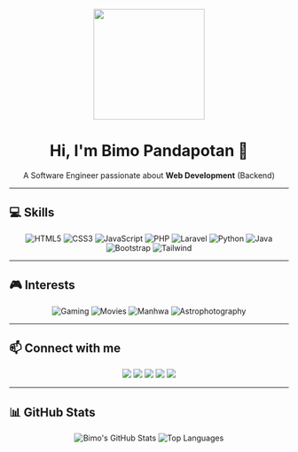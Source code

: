 <p align="center">
  <img src="https://media.giphy.com/media/3oEjI6SIIHBdRxXI40/giphy.gif" width="200"/>
</p>

<h1 align="center">Hi, I'm Bimo Pandapotan 👋</h1>
<p align="center">A Software Engineer passionate about <b>Web Development</b> (Backend)</p>

---

## 💻 Skills

<p align="center">
  <img alt="HTML5" src="https://img.shields.io/badge/HTML5-E34F26?style=for-the-badge&logo=html5&logoColor=white"/>
  <img alt="CSS3" src="https://img.shields.io/badge/CSS3-1572B6?style=for-the-badge&logo=css3&logoColor=white"/>
  <img alt="JavaScript" src="https://img.shields.io/badge/JavaScript-F7DF1E?style=for-the-badge&logo=javascript&logoColor=black"/>
  <img alt="PHP" src="https://img.shields.io/badge/PHP-777BB4?style=for-the-badge&logo=php&logoColor=white"/>
  <img alt="Laravel" src="https://img.shields.io/badge/Laravel-FF2D20?style=for-the-badge&logo=laravel&logoColor=white"/>
  <img alt="Python" src="https://img.shields.io/badge/Python-3776AB?style=for-the-badge&logo=python&logoColor=white"/>
  <img alt="Java" src="https://img.shields.io/badge/Java-007396?style=for-the-badge&logo=java&logoColor=white"/>
  <img alt="Bootstrap" src="https://img.shields.io/badge/Bootstrap-7952B3?style=for-the-badge&logo=bootstrap&logoColor=white"/>
  <img alt="Tailwind" src="https://img.shields.io/badge/TailwindCSS-06B6D4?style=for-the-badge&logo=tailwind-css&logoColor=white"/>
</p>

---

## 🎮 Interests

<p align="center">
  <img alt="Gaming" src="https://img.shields.io/badge/Gaming-FF69B4?style=for-the-badge&logo=gamepad"/>
  <img alt="Movies" src="https://img.shields.io/badge/Movies-FFD700?style=for-the-badge&logo=popcorn"/>
  <img alt="Manhwa" src="https://img.shields.io/badge/Manhwa-1E90FF?style=for-the-badge"/>
  <img alt="Astrophotography" src="https://img.shields.io/badge/Astrophotography-4B0082?style=for-the-badge"/>
</p>

---

## 📫 Connect with me

<p align="center">
  <a href="https://www.linkedin.com/in/bimo-pandapotan-927baa31b/"><img src="https://img.shields.io/badge/LinkedIn-0A66C2?style=for-the-badge&logo=linkedin&logoColor=white"/></a>
  <a href="https://www.instagram.com/rdbiim._/"><img src="https://img.shields.io/badge/Instagram-E4405F?style=for-the-badge&logo=instagram&logoColor=white"/></a>
  <a href="https://x.com/accelz17"><img src="https://img.shields.io/badge/X-1DA1F2?style=for-the-badge&logo=x&logoColor=white"/></a>
  <a href="https://www.facebook.com/bimo.satriapandapotan"><img src="https://img.shields.io/badge/Facebook-1877F2?style=for-the-badge&logo=facebook&logoColor=white"/></a>
  <a href="mailto:bimosatp522@gmail.com"><img src="https://img.shields.io/badge/Email-D14836?style=for-the-badge&logo=gmail&logoColor=white"/></a>
</p>

---

## 📊 GitHub Stats

<p align="center">
  <img src="https://github-readme-stats.vercel.app/api?username=bimopandapotan&show_icons=true&theme=radical" alt="Bimo's GitHub Stats"/>
  <img src="https://github-readme-stats.vercel.app/api/top-langs/?username=bimopandapotan&layout=compact&theme=radical" alt="Top Languages"/>
</p>
